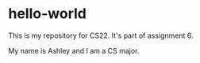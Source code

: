 # hello-world
This is my repository for CS22. It's part of assignment 6.

My name is Ashley and I am a CS major. 
